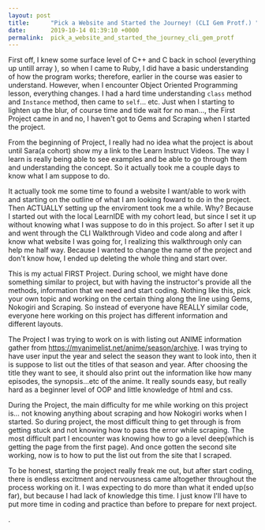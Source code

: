 ```yaml
---
layout: post
title:      "Pick a Website and Started the Journey! (CLI Gem Protf.) "
date:       2019-10-14 01:39:10 +0000
permalink:  pick_a_website_and_started_the_journey_cli_gem_protf
---
```



First off, I knew some surface level of  C++ and C back in school (everything up untill array ), so when I came to Ruby, I did have a basic understanding of how the program works; therefore, earlier in the course was easier to understand. However, when I encounter Object Oriented Programming lesson, everything changes. I had a hard time understanding `class` method and `Instance` method, then came to `self`... etc. Just when I starting to lighten up the blur, of course time and tide wait for no man..., the First Project came in and no, I haven't got to Gems and  Scraping when I started the project.

From the beginning of Project, I really had no idea what the project is about until Sara(a cohort) show my a link to the Learn Instruct Videos. The way I learn is really being able to see examples and be able to go through them and understanding the concept. So it actually took me a couple days to know what I am suppose to do.

It actually took me some time to found a website I want/able to work with and starting on the outline of what I am looking foward to do in the project. Then ACTUALLY setting up the enviroment took me a while. Why? Because I started out with the local LearnIDE with my cohort lead, but since I set it up without knowing what I was suppose to do in this project. So after I set it up and went through the CLI Walkthrough Video and code along and after I know what website I was going for, I realizing this walkthrough only can help me half way. Because I wanted to change the name of the project and don't know how, I ended up deleting the whole thing and start over.  

This is my actual FIRST Project. During school, we might have done something similar to project, but with having the instructor's provide all the methods, information that we need and start coding. Nothing like this, pick your own topic and working on the certain thing along the line using Gems, Nokogiri and Scraping. So instead of everyone have REALLY similar code, everyone here working on this project has different information and different layouts.

The Project I was trying to work on is with listing out ANIME information gather from https://myanimelist.net/anime/season/archive. I was trying to have user input the year and select the season they want to look into, then it is suppose to list out the titles of that season and year. After choosing the title they want to see, it should also print out the information like how many episodes, the synopsis...etc of the anime. It really sounds easy, but really hard as a beginner level of OOP and little knowledge of html and css.

During the Project, the main difficulty for me while working on this project is... not knowing anything about scraping and how Nokogiri works when I started. So during project, the most difficult thing to get through is from getting stuck and not knowing how to pass the error while scraping. The most difficult part I encounter was knowing how to go a level deep(which is getting the page from the first page). And once gotten the second site working, now is to how to put the list out from the site that I scraped.

To be honest, starting the project really freak me out, but after start coding, there is endless excitment and nervousness came altogether throughout the process working on it. I was expecting to do more than what it ended up(so far), but because I had lack of knowledge this time. I just know I'll have to put more time in coding and practice than before to prepare for next project.





.




